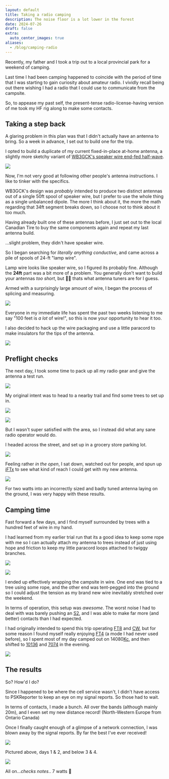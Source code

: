 ```yaml
---
layout: default
title: Taking a radio camping
description: The noise floor is a lot lower in the forest
date: 2024-07-26
draft: false
extra:
  auto_center_images: true
aliases:
  - /blog/camping-radio
---
```


Recently, my father and I took a trip out to a local provincial park for a weekend of camping.

Last time I had been camping happened to coincide with the period of time that I was starting to gain curiosity about amateur radio. I vividly recall being out there wishing I had a radio that I could use to communicate from the campsite.

So, to appease my past self, the present-tense radio-license-having version of me took my HF rig along to make some contacts.

## Taking a step back

A glaring problem in this plan was that I didn't actually have an antenna to bring. So a week in advance, I set out to build one for the trip.

I opted to build a duplicate of my current fixed-in-place at-home antenna, a slightly more sketchy variant of [WB3GCK's speaker wire end-fed half-wave](https://wb3gck.com/tag/speaker-wire-antennas/).

![](/assets/blog/camping-radio/spkr-wire-efhw-lengths.png)

Now, I'm not very good at following other people's antenna instructions. I like to tinker with the specifics.

WB3GCK's design was *probably* intended to produce two distinct antennas out of a single 50ft spool of speaker wire, but I prefer to use the whole thing as a single unbalanced dipole. The more I think about it, the more the math regarding that 34ft segment breaks down, so I choose not to think about it too much.

Having already built one of these antennas before, I just set out to the local Canadian Tire to buy the same components again and repeat my last antenna build.

...slight problem, they didn't have speaker wire.

So I began searching for *literally anything conductive*, and came across a pile of spools of 24-ft "lamp wire".

Lamp wire looks like speaker wire, so I figured its probably fine. Although the **24ft** part was a bit more of a problem. You generally don't want to build your antennas *too short*, but :man_shrugging: thats what antenna tuners are for I guess.

Armed with a surprisingly large amount of wire, I began the process of splicing and measuring.

![](/assets/blog/camping-radio/PXL_20240713_194740810.jpg)

Everyone in my immediate life has spent the past two weeks listening to me say "100 feet is *a lot* of wire!", so this is now your opportunity to hear it too.

I also decided to hack up the wire packaging and use a little paracord to make insulators for the tips of the antenna.

![](/assets/blog/camping-radio/PXL_20240713_202756448.jpg)

## Preflight checks

The next day, I took some time to pack up all my radio gear and give the antenna a test run.

![](/assets/blog/camping-radio/PXL_20240714_151953924.jpg)

My original intent was to head to a nearby trail and find some trees to set up in.

![](/assets/blog/camping-radio/PXL_20240714_153600599.jpg)

![](/assets/blog/camping-radio/PXL_20240714_153706887.jpg)

But I wasn't super satisfied with the area, so I instead did what any sane radio operator would do.

I headed across the street, and set up in a grocery store parking lot.

![](/assets/blog/camping-radio/PXL_20240714_162523877.jpg)

Feeling rather *in the open*, I sat down, watched out for people, and spun up [iFTx](https://apps.apple.com/ca/app/iftx/id6446093115) to see what kind of reach I could get with my new antenna.

![](/assets/blog/camping-radio/Screenshot_20240714-124916.png)

For two watts into an incorrectly sized and badly tuned antenna laying on the ground, I was very happy with these results.

## Camping time

Fast forward a few days, and I find myself surrounded by trees with a hundred feet of wire in my hand.

I had learned from my earlier trial run that its a good idea to keep some rope with me so I can actually attach my antenna to trees instead of just using hope and friction to keep my little paracord loops attached to twiggy branches.

![](/assets/blog/camping-radio/PXL_20240719_200332311.jpg)

![](/assets/blog/camping-radio/PXL_20240719_201852022.jpg)

I ended up effectively wrapping the campsite in wire. One end was tied to a tree using some rope, and the other end was tent-pegged into the ground so I could adjust the tension as my brand new wire inevitably stretched over the weekend.

In terms of operation, this setup was *awesome*. The worst noise I had to deal with was barely pushing an [S2](https://en.wikipedia.org/wiki/S_meter), and I was able to make far more (and better) contacts than I had expected.

I had originally intended to spend this trip operating [FT8](https://en.wikipedia.org/wiki/FT8) and [CW](https://en.wikipedia.org/wiki/Continuous_wave), but for some reason I found myself really enjoying [FT4](https://wsjt.sourceforge.io/FT4_Protocol.pdf) (a mode I had never used before), so I spent most of my day camped out on 14080[Kc](https://en.wikipedia.org/wiki/Cycle_per_second), and then shifted to [10136](https://en.wikipedia.org/wiki/WARC_bands) and [7074](https://en.wikipedia.org/wiki/40-meter_band) in the evening.

![](/assets/blog/camping-radio/PXL_20240720_200504715.jpg)

## The results

So? How'd I do?

Since I happened to be where the cell service wasn't, I didn't have access to PSKReporter to keep an eye on my signal reports. So those had to wait.

In terms of contacts, I made a bunch. All over the bands (although mainly 20m), and I even set my new distance record! (North-Western Europe from Ontario Canada)

Once I finally caught enough of a glimpse of a network connection, I was blown away by the signal reports. By far the best I've ever received!

![](/assets/blog/camping-radio/original_3fd7fa07-f8fe-4dba-aeb1-aa1d689f300c_Screenshot_20240720-193018.png)

Pictured above, days 1 & 2, and below 3 & 4.

![](/assets/blog/camping-radio/IMG_0218.jpg)

All on...*checks notes*.. 7 watts :slightly_smiling_face:

